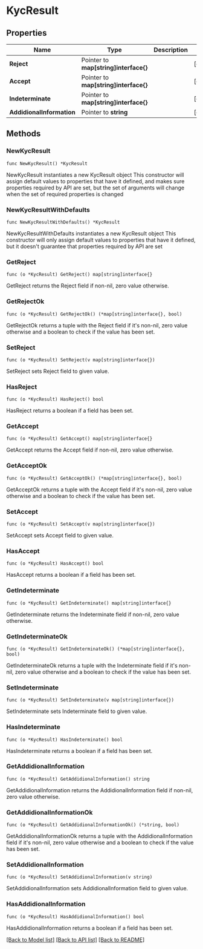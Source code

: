# KycResult

## Properties

Name | Type | Description | Notes
------------ | ------------- | ------------- | -------------
**Reject** | Pointer to **map[string]interface{}** |  | [optional] 
**Accept** | Pointer to **map[string]interface{}** |  | [optional] 
**Indeterminate** | Pointer to **map[string]interface{}** |  | [optional] 
**AddidionalInformation** | Pointer to **string** |  | [optional] 

## Methods

### NewKycResult

`func NewKycResult() *KycResult`

NewKycResult instantiates a new KycResult object
This constructor will assign default values to properties that have it defined,
and makes sure properties required by API are set, but the set of arguments
will change when the set of required properties is changed

### NewKycResultWithDefaults

`func NewKycResultWithDefaults() *KycResult`

NewKycResultWithDefaults instantiates a new KycResult object
This constructor will only assign default values to properties that have it defined,
but it doesn't guarantee that properties required by API are set

### GetReject

`func (o *KycResult) GetReject() map[string]interface{}`

GetReject returns the Reject field if non-nil, zero value otherwise.

### GetRejectOk

`func (o *KycResult) GetRejectOk() (*map[string]interface{}, bool)`

GetRejectOk returns a tuple with the Reject field if it's non-nil, zero value otherwise
and a boolean to check if the value has been set.

### SetReject

`func (o *KycResult) SetReject(v map[string]interface{})`

SetReject sets Reject field to given value.

### HasReject

`func (o *KycResult) HasReject() bool`

HasReject returns a boolean if a field has been set.

### GetAccept

`func (o *KycResult) GetAccept() map[string]interface{}`

GetAccept returns the Accept field if non-nil, zero value otherwise.

### GetAcceptOk

`func (o *KycResult) GetAcceptOk() (*map[string]interface{}, bool)`

GetAcceptOk returns a tuple with the Accept field if it's non-nil, zero value otherwise
and a boolean to check if the value has been set.

### SetAccept

`func (o *KycResult) SetAccept(v map[string]interface{})`

SetAccept sets Accept field to given value.

### HasAccept

`func (o *KycResult) HasAccept() bool`

HasAccept returns a boolean if a field has been set.

### GetIndeterminate

`func (o *KycResult) GetIndeterminate() map[string]interface{}`

GetIndeterminate returns the Indeterminate field if non-nil, zero value otherwise.

### GetIndeterminateOk

`func (o *KycResult) GetIndeterminateOk() (*map[string]interface{}, bool)`

GetIndeterminateOk returns a tuple with the Indeterminate field if it's non-nil, zero value otherwise
and a boolean to check if the value has been set.

### SetIndeterminate

`func (o *KycResult) SetIndeterminate(v map[string]interface{})`

SetIndeterminate sets Indeterminate field to given value.

### HasIndeterminate

`func (o *KycResult) HasIndeterminate() bool`

HasIndeterminate returns a boolean if a field has been set.

### GetAddidionalInformation

`func (o *KycResult) GetAddidionalInformation() string`

GetAddidionalInformation returns the AddidionalInformation field if non-nil, zero value otherwise.

### GetAddidionalInformationOk

`func (o *KycResult) GetAddidionalInformationOk() (*string, bool)`

GetAddidionalInformationOk returns a tuple with the AddidionalInformation field if it's non-nil, zero value otherwise
and a boolean to check if the value has been set.

### SetAddidionalInformation

`func (o *KycResult) SetAddidionalInformation(v string)`

SetAddidionalInformation sets AddidionalInformation field to given value.

### HasAddidionalInformation

`func (o *KycResult) HasAddidionalInformation() bool`

HasAddidionalInformation returns a boolean if a field has been set.


[[Back to Model list]](../README.md#documentation-for-models) [[Back to API list]](../README.md#documentation-for-api-endpoints) [[Back to README]](../README.md)


